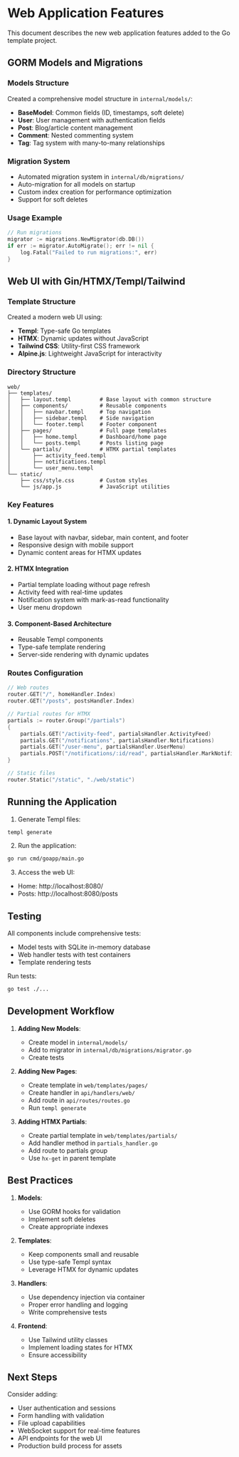 # Web Application Features

This document describes the new web application features added to the Go template project.

## GORM Models and Migrations

### Models Structure
Created a comprehensive model structure in `internal/models/`:
- **BaseModel**: Common fields (ID, timestamps, soft delete)
- **User**: User management with authentication fields
- **Post**: Blog/article content management
- **Comment**: Nested commenting system
- **Tag**: Tag system with many-to-many relationships

### Migration System
- Automated migration system in `internal/db/migrations/`
- Auto-migration for all models on startup
- Custom index creation for performance optimization
- Support for soft deletes

### Usage Example
```go
// Run migrations
migrator := migrations.NewMigrator(db.DB())
if err := migrator.AutoMigrate(); err != nil {
    log.Fatal("Failed to run migrations:", err)
}
```

## Web UI with Gin/HTMX/Templ/Tailwind

### Template Structure
Created a modern web UI using:
- **Templ**: Type-safe Go templates
- **HTMX**: Dynamic updates without JavaScript
- **Tailwind CSS**: Utility-first CSS framework
- **Alpine.js**: Lightweight JavaScript for interactivity

### Directory Structure
```
web/
├── templates/
│   ├── layout.templ         # Base layout with common structure
│   ├── components/          # Reusable components
│   │   ├── navbar.templ     # Top navigation
│   │   ├── sidebar.templ    # Side navigation
│   │   └── footer.templ     # Footer component
│   ├── pages/               # Full page templates
│   │   ├── home.templ       # Dashboard/home page
│   │   └── posts.templ      # Posts listing page
│   └── partials/            # HTMX partial templates
│       ├── activity_feed.templ
│       ├── notifications.templ
│       └── user_menu.templ
└── static/
    ├── css/style.css        # Custom styles
    └── js/app.js            # JavaScript utilities
```

### Key Features

#### 1. Dynamic Layout System
- Base layout with navbar, sidebar, main content, and footer
- Responsive design with mobile support
- Dynamic content areas for HTMX updates

#### 2. HTMX Integration
- Partial template loading without page refresh
- Activity feed with real-time updates
- Notification system with mark-as-read functionality
- User menu dropdown

#### 3. Component-Based Architecture
- Reusable Templ components
- Type-safe template rendering
- Server-side rendering with dynamic updates

### Routes Configuration
```go
// Web routes
router.GET("/", homeHandler.Index)
router.GET("/posts", postsHandler.Index)

// Partial routes for HTMX
partials := router.Group("/partials")
{
    partials.GET("/activity-feed", partialsHandler.ActivityFeed)
    partials.GET("/notifications", partialsHandler.Notifications)
    partials.GET("/user-menu", partialsHandler.UserMenu)
    partials.POST("/notifications/:id/read", partialsHandler.MarkNotificationRead)
}

// Static files
router.Static("/static", "./web/static")
```

## Running the Application

1. Generate Templ files:
```bash
templ generate
```

2. Run the application:
```bash
go run cmd/goapp/main.go
```

3. Access the web UI:
- Home: http://localhost:8080/
- Posts: http://localhost:8080/posts

## Testing

All components include comprehensive tests:
- Model tests with SQLite in-memory database
- Web handler tests with test containers
- Template rendering tests

Run tests:
```bash
go test ./...
```

## Development Workflow

1. **Adding New Models**:
   - Create model in `internal/models/`
   - Add to migrator in `internal/db/migrations/migrator.go`
   - Create tests

2. **Adding New Pages**:
   - Create template in `web/templates/pages/`
   - Create handler in `api/handlers/web/`
   - Add route in `api/routes/routes.go`
   - Run `templ generate`

3. **Adding HTMX Partials**:
   - Create partial template in `web/templates/partials/`
   - Add handler method in `partials_handler.go`
   - Add route to partials group
   - Use `hx-get` in parent template

## Best Practices

1. **Models**:
   - Use GORM hooks for validation
   - Implement soft deletes
   - Create appropriate indexes

2. **Templates**:
   - Keep components small and reusable
   - Use type-safe Templ syntax
   - Leverage HTMX for dynamic updates

3. **Handlers**:
   - Use dependency injection via container
   - Proper error handling and logging
   - Write comprehensive tests

4. **Frontend**:
   - Use Tailwind utility classes
   - Implement loading states for HTMX
   - Ensure accessibility

## Next Steps

Consider adding:
- User authentication and sessions
- Form handling with validation
- File upload capabilities
- WebSocket support for real-time features
- API endpoints for the web UI
- Production build process for assets